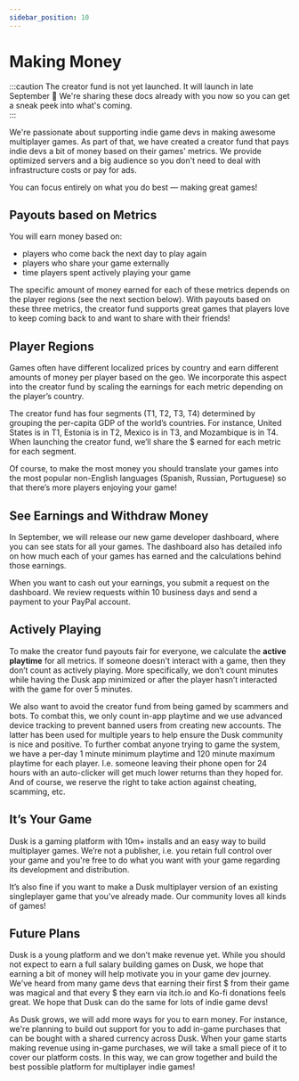 ```yaml
---
sidebar_position: 10
---
```


# Making Money

:::caution
The creator fund is not yet launched. It will launch in late September 🥳 We're sharing these docs already with you now so you can get a sneak peek into what's coming.   
:::

We're passionate about supporting indie game devs in making awesome multiplayer games. As part of that, we have created a creator fund that pays indie devs a bit of money based on their games' metrics. We provide optimized servers and a big audience so you don't need to deal with infrastructure costs or pay for ads.

You can focus entirely on what you do best — making great games!

## Payouts based on Metrics

You will earn money based on:
- players who come back the next day to play again
- players who share your game externally
- time players spent actively playing your game

The specific amount of money earned for each of these metrics depends on the player regions (see the next section below). With payouts based on these three metrics, the creator fund supports great games that players love to keep coming back to and want to share with their friends!

## Player Regions

Games often have different localized prices by country and earn different amounts of money per player based on the geo. We incorporate this aspect into the creator fund by scaling the earnings for each metric depending on the player’s country.

The creator fund has four segments (T1, T2, T3, T4) determined by grouping the per-capita GDP of the world’s countries. For instance, United States is in T1, Estonia is in T2, Mexico is in T3, and Mozambique is in T4. When launching the creator fund, we’ll share the $ earned for each metric for each segment.

Of course, to make the most money you should translate your games into the most popular non-English languages (Spanish, Russian, Portuguese) so that there’s more players enjoying your game!

## See Earnings and Withdraw Money

In September, we will release our new game developer dashboard, where you can see stats for all your games. The dashboard also has detailed info on how much each of your games has earned and the calculations behind those earnings.

When you want to cash out your earnings, you submit a request on the dashboard. We review requests within 10 business days and send a payment to your PayPal account.

## Actively Playing

To make the creator fund payouts fair for everyone, we calculate the **active playtime** for all metrics. If someone doesn't interact with a game, then they don’t count as actively playing. More specifically, we don’t count minutes while having the Dusk app minimized or after the player hasn’t interacted with the game for over 5 minutes.

We also want to avoid the creator fund from being gamed by scammers and bots. To combat this, we only count in-app playtime and we use advanced device tracking to prevent banned users from creating new accounts. The latter has been used for multiple years to help ensure the Dusk community is nice and positive. To further combat anyone trying to game the system, we have a per-day 1 minute minimum playtime and 120 minute maximum playtime for each player. I.e. someone leaving their phone open for 24 hours with an auto-clicker will get much lower returns than they hoped for. And of course, we reserve the right to take action against cheating, scamming, etc.

## It’s Your Game

Dusk is a gaming platform with 10m+ installs and an easy way to build multiplayer games. We’re not a publisher, i.e. you retain full control over your game and you're free to do what you want with your game regarding its development and distribution.

It’s also fine if you want to make a Dusk multiplayer version of an existing singleplayer game that you’ve already made. Our community loves all kinds of games!

## Future Plans

Dusk is a young platform and we don’t make revenue yet. While you should not expect to earn a full salary building games on Dusk, we hope that earning a bit of money will help motivate you in your game dev journey. We've heard from many game devs that earning their first $ from their game was magical and that every $ they earn via itch.io and Ko-fi donations feels great. We hope that Dusk can do the same for lots of indie game devs!

As Dusk grows, we will add more ways for you to earn money. For instance, we're planning to build out support for you to add in-game purchases that can be bought with a shared currency across Dusk. When your game starts making revenue using in-game purchases, we will take a small piece of it to cover our platform costs. In this way, we can grow together and build the best possible platform for multiplayer indie games!
